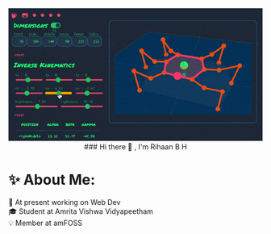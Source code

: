 <div id="header" align="center">
  <img src="assets/backdrop.gif" alt="hehe"/>
</div>

<div align="center">
### Hi there 👋 , I'm Rihaan B H
</div>

# ✨ About Me:
💫 At present working on Web Dev<br>🎓 Student at Amrita Vishwa Vidyapeetham<br>💡 Member at amFOSS



